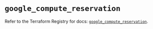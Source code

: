 # `google_compute_reservation`

Refer to the Terraform Registry for docs: [`google_compute_reservation`](https://registry.terraform.io/providers/hashicorp/google/5.45.2/docs/resources/compute_reservation).
